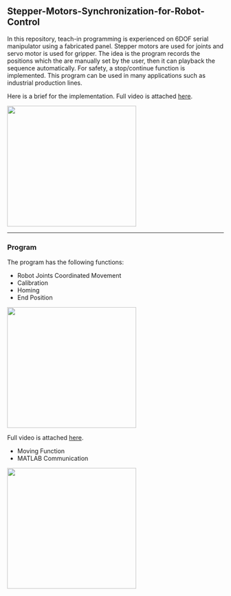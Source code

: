 ## Stepper-Motors-Synchronization-for-Robot-Control
In this repository, teach-in programming is experienced on 6DOF serial manipulator using a fabricated panel. Stepper motors are used for joints and servo motor is used for gripper. The idea is the program records the positions which the are manually set by the user, then it can playback the sequence automatically. For safety, a stop/continue function is implemented. This program can be used in many applications such as industrial production lines. 

Here is a brief for the implementation. Full video is attached [here](https://drive.google.com/file/d/1M3BjSpMHcEspvYx5vrVKCISbspiHiJ5X/view?usp=sharing).
<p align="left"><img src="https://user-images.githubusercontent.com/90580636/146723211-144d0847-4ea3-4b66-bcab-db4f1eefaf8c.gif" width="300" height="280" /></p>

---
### Program
The program has the following functions:
- Robot Joints Coordinated Movement 
- Calibration 
- Homing
- End Position
<p align=" "><img src="https://user-images.githubusercontent.com/90580636/146724846-0ffd6cbd-042a-4779-8b2d-1b59345f1232.gif" width="300" height="280" /></p>

Full video is attached [here](https://drive.google.com/file/d/1jQn1Gvp8Jp3hgi7CoDXL0Ty54K_mfvm9/view?usp=sharing).

- Moving Function
- MATLAB Communication

<p align="left"><img src="https://user-images.githubusercontent.com/90580636/146723637-22ea6cf0-3347-450c-9a6e-76ec3276bed3.png" width="300" height="280" /></p>



